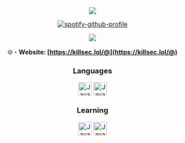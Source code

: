 <p align="center">
  <a href="https://killsec.lol/@"><img src="https://readme-typing-svg.herokuapp.com?font=VT323&size=100&color=280137&center=true&width=1200&height=140&lines=S+L+V+T;K+I+L+L+S+E+C;/+F+I+N+E"></a>
</p>

<div align="center">

[![spotify-github-profile](https://spotify-github-profile.vercel.app/api/view?uid=31sks57ezuxpkt5jwcmqcvl4hwyi&cover_image=true&theme=compact&show_offline=false&background_color=121212&interchange=false)](https://github.com/kittinan/spotify-github-profile)

<a href="https://discordapp.com/users/1089715504907817001" target="_blank"> <img src="https://discord.c99.nl/widget/theme-4/1089715504907817001.png"/></a>


🌐・**Website: [https://killsec.lol/@](https://killsec.lol/@)** 

### Languages
<img align="center" alt="Java" width="30px" src="https://cdn.jsdelivr.net/gh/devicons/devicon/icons/python/python-original.svg" />
<img align="center" alt="Java" width="30px" src="https://cdn.jsdelivr.net/gh/devicons/devicon/icons/javascript/javascript-original.svg" />

### Learning
<img align="center" alt="Java" width="30px" src="https://cdn.jsdelivr.net/gh/devicons/devicon/icons/c/c-original.svg" />
<img align="center" alt="Java" width="30px" src="https://cdn.jsdelivr.net/gh/devicons/devicon/icons/csharp/csharp-original.svg" />
